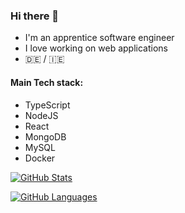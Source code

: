 ### Hi there 👋

* I'm an apprentice software engineer
* I love working on web applications
* 🇩🇪 / 🇮🇪

#### Main Tech stack:

- TypeScript
- NodeJS
- React
- MongoDB
- MySQL
- Docker

[![GitHub Stats](https://github-readme-stats.vercel.app/api?username=dotFionn&count_private=true&theme=dark)](https://github.com/dotFionn)


[![GitHub Languages](https://github-readme-stats.vercel.app/api/top-langs/?username=dotfionn&theme=dark&langs_count=10&layout=compact)](https://github.com/dotFionn)

<!--
**dotFionn/dotFionn** is a ✨ _special_ ✨ repository because its `README.md` (this file) appears on your GitHub profile.

Here are some ideas to get you started:

- 🔭 I’m currently working on ...
- 🌱 I’m currently learning ...
- 👯 I’m looking to collaborate on ...
- 🤔 I’m looking for help with ...
- 💬 Ask me about ...
- 📫 How to reach me: ...
- 😄 Pronouns: ...
- ⚡ Fun fact: ...
-->
